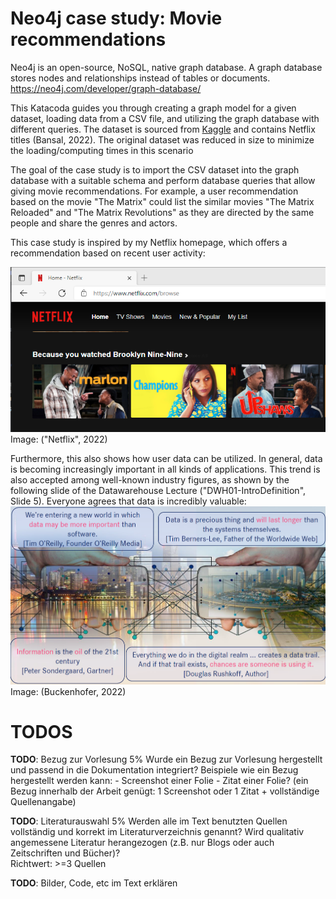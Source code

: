# Neo4j case study: Movie recommendations

Neo4j is an open-source, NoSQL, native graph database. A graph database stores nodes and relationships instead of tables or documents. https://neo4j.com/developer/graph-database/


This Katacoda guides you through creating a graph model for a given dataset, loading data from a CSV file, and utilizing the graph database with different queries. The dataset is sourced from [Kaggle](https://www.kaggle.com/shivamb/netflix-shows) and contains Netflix titles (Bansal, 2022). The original dataset was reduced in size to minimize the loading/computing times in this scenario

The goal of the case study is to import the CSV dataset into the graph database with a suitable schema and perform database queries that allow giving movie recommendations. For example, a user recommendation based on the movie "The Matrix" could list the similar movies "The Matrix Reloaded" and "The Matrix Revolutions" as they are directed by the same people and share the genres and actors.

This case study is inspired by my Netflix homepage, which offers a recommendation based on recent user activity:

![Netflix recommendation](./assets/netflix_recommendation.png) Image: ("Netflix", 2022)

Furthermore, this also shows how user data can be utilized. In general, data is becoming increasingly important in all kinds of applications. This trend is also accepted among well-known industry figures, as shown by the following slide of the Datawarehouse Lecture ("DWH01-IntroDefinition", Slide 5). Everyone agrees that data is incredibly valuable: 
![Datawarehouse slide quotes](./assets/lecture_data_quotes.png) 
Image: (Buckenhofer, 2022)

# TODOS
**TODO**: Bezug zur Vorlesung 5% Wurde ein Bezug zur Vorlesung hergestellt und passend in die Dokumentation integriert? Beispiele wie ein Bezug hergestellt werden kann: - Screenshot einer Folie - Zitat einer Folie? (ein Bezug innerhalb der Arbeit genügt: 1 Screenshot oder 1 Zitat + vollständige Quellenangabe)

**TODO**: Literaturauswahl 5% Werden alle im Text benutzten Quellen vollständig und korrekt im Literaturverzeichnis genannt? Wird qualitativ angemessene Literatur herangezogen (z.B. nur Blogs oder auch Zeitschriften und Bücher)?  
Richtwert: >=3 Quellen


**TODO**: Bilder, Code, etc im Text erklären

